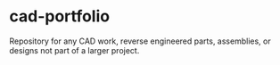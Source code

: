 # cad-portfolio
Repository for any CAD work, reverse engineered parts, assemblies, or designs not part of a larger project. 
